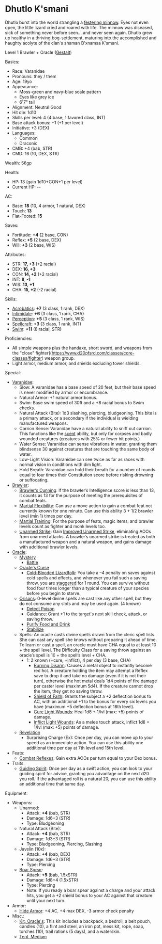# Dhutlo K'smani

Dhutlo burst into the world strangling a [festering minnow](https://gist.github.com/garbados/fd74dd43ec2561e7d560a0e907880a0d). Eyes not even open, the little lizard cried and roared with life. The minnow was diseased, sick of something never before seen... and never seen again. Dhutlo grew up healthy in a thriving bog-settlement, maturing into the accomplished and haughty acolyte of the clan's shaman B'xnamsa K'smani.

Level 1 Brawler + Oracle ([Gestalt](http://www.d20srd.org/srd/variant/classes/gestaltCharacters.htm))

Basics:
- Race: Varanidae
- Pronouns: they / them
- Age: 19yo
- Appearance:
	- Moss-green and navy-blue scale pattern
	- Eyes like grey ice
	- 6'7" tall
- Alignment: Neutral Good
- Hit die: 1d10
- Skills per level: 4 (4 base, 1 favored class, INT)
- Base attack bonus: +1 (+1 per level)
- Initiative: +3 (DEX)
- Languages:
	- Common
	- Draconic
- CMB: +4 (bab, STR)
- CMD: 16 (10, DEX, STR)

Wealth: 56gp

Health:
- HP: 13 (gain 1d10+CON+1 per level)
- Current HP: --

AC:
- Base: **18** (10, 4 armor, 1 natural, DEX)
- Touch: **13**
- Flat-Footed: **15**

Saves:
- Fortitude: **+4** (2 base, CON)
- Reflex: **+5** (2 base, DEX)
- Will: **+3** (2 base, WIS)

Attributes:
- STR: **17, +3** (+2 racial)
- DEX: **16, +3**
- CON: **14, +2** (+2 racial)
- INT: **8, -1**
- WIS: **13, +1**
- CHA: **15, +2** (-2 racial)

Skills:
- [Acrobatics](https://www.d20pfsrd.com/skills/acrobatics): **+7** (3 class, 1 rank, DEX)
- [Intimidate](https://www.d20pfsrd.com/skills/intimidate): **+6** (3 class, 1 rank, CHA)
- [Perception](https://www.d20pfsrd.com/skills/perception): **+5** (3 class, 1 rank, WIS)
- [Spellcraft](https://www.d20pfsrd.com/skills/spellcraft): **+3** (3 class, 1 rank, INT)
- [Swim](https://www.d20pfsrd.com/skills/swim): **+11** (8 racial, STR)

Proficiencies:
- All simple weapons plus the handaxe, short sword, and weapons from the "close" fighter](https://www.d20pfsrd.com/classes/core-classes/fighter) weapon group.
- Light armor, medium armor, and shields excluding tower shields.

Special:
- [Varanidae](https://messydeci.github.io/Monster-Girl-Campaign-v3.0/races/varanidae.html):
	- Slow: A varanidae has a base speed of 20 feet, but their base speed is never modified by armor or encumbrance.
	- Natural Armor: +1 natural armor bonus.
	- Swim: Base swim speed of 30ft and a +8 racial bonus to Swim checks.
	- Natural Attack (Bite): 1d3 slashing, piercing, bludgeoning. This bite is a primary attack, or a secondary if the individual is wielding manufactured weapons.
	- Carrion Sense: Varanidae have a natural ability to sniff out carrion. This functions like the [scent](https://www.d20pfsrd.com/bestiary/rules-for-monsters/universal-monster-rules#TOC-Scent-Ex-) ability, but only for corpses and badly wounded creatures (creatures with 25% or fewer hit points.)
	- Water Sense: Varanidae can sense vibrations in water, granting them blindsense 30 against creatures that are touching the same body of water.
	- Low-Light Vision: Varanidae can see twice as far as races with normal vision in conditions with dim light.
	- Hold Breath: Varanidae can hold their breath for a number of rounds equal to four times their Constitution score before risking drowning or suffocating.
- [Brawler](https://www.d20pfsrd.com/classes/hybrid-classes/brawler/):
	- [Brawler's Cunning](https://www.d20pfsrd.com/classes/hybrid-classes/BRAWLER/#TOC-Brawler-s-Cunning-Ex-): If the brawler’s Intelligence score is less than 13, it counts as 13 for the purpose of meeting the prerequisites of combat feats.
	- [Martial Flexibility](https://www.d20pfsrd.com/classes/hybrid-classes/BRAWLER/#TOC-Martial-Flexibility-Ex-): Can use a move action to gain a combat feat not currently known for one minute. Can use this ability 3 + 1/2 brawler level (min 1) times per day.
	- [Martial Training](https://www.d20pfsrd.com/classes/hybrid-classes/BRAWLER/#TOC-Martial-Training-Ex-): For the purpose of feats, magic items, and brawler levels count as fighter and monk levels too.
	- [Unarmed Strike](https://www.d20pfsrd.com/classes/hybrid-classes/brawler/#TOC-Unarmed-Strike): Gain [Improved Unarmed Strike](https://www.d20pfsrd.com/feats/combat-feats/improved-unarmed-strike-combat), eliminating AOOs from unarmed attacks. A brawler’s unarmed strike is treated as both a manufactured weapon and a natural weapon, and gains damage with additional brawler levels.
- [Oracle](https://www.d20pfsrd.com/classes/base-classes/oracle/):
	- [Mystery](https://www.d20pfsrd.com/classes/base-classes/Oracle/#TOC-Mystery)
		- [Battle](https://www.d20pfsrd.com/classes/base-classes/oracle/mysteries/paizo-oracle-mysteries/battle/)
	- [Oracle's Curse](https://www.d20pfsrd.com/classes/base-classes/Oracle/#TOC-Oracle-s-Curse-Ex-)
		- [Cold-Blooded Lizardfolk](https://www.d20pfsrd.com/classes/base-classes/Oracle/oracle-curses/#Cold-Blooded_Lizardfolk): You take a –4 penalty on saves against cold spells and effects, and whenever you fail such a saving throw, you are [staggered](https://www.d20pfsrd.com/gamemastering/conditions#TOC-Staggered) for 1 round. You can survive without food four times longer than a typical creature of your species before you begin to starve.
	- [Orisons](https://www.d20pfsrd.com/classes/base-classes/Oracle/#TOC-Orisons): 0-level divine spells are cast like any other spell, but they do not consume any slots and may be used again. (4 known)
		- [Detect Poison](https://www.d20pfsrd.com/magic/all-spells/d/detect-poison)
		- [Guidance](https://www.d20pfsrd.com/magic/all-spells/g/guidance): Grant +1 to the target's next skill check, attack, or saving throw.
		- [Purify Food and Drink](https://www.d20pfsrd.com/magic/all-spells/p/purify-food-and-drink)
		- [Stabilize](https://www.d20pfsrd.com/magic/all-spells/s/stabilize)
	- Spells: An oracle casts divine spells drawn from the cleric spell lists. She can cast any spell she knows without preparing it ahead of time. To learn or cast a spell, an oracle must have CHA equal to at least 10 + the spell level. The Difficulty Class for a saving throw against an oracle’s spell is 10 + the spell’s level + CHA.
		- 1: 2 known (+cure, +inflict), 4 per day (3 base, CHA)
			- [Burning Disarm](https://www.d20pfsrd.com/magic/all-spells/b/burning-disarm): Causes a metal object to instantly become red hot. A creature holding the item may attempt a Reflex save to drop it and take no damage (even if it is not their turn), otherwise the hot metal deals 1d4 points of fire damage per caster level (maximum 5d4). If the creature cannot drop the item, they get no saving throw.
			- [Shield of Faith](https://www.d20pfsrd.com/magic/all-spells/s/shield-of-faith): Grants the subject a +2 deflection bonus to AC, with an additional +1 to the bonus for every six levels you have (maximum +5 deflection bonus at 18th level).
			- [Cure Light Wounds](https://www.d20pfsrd.com/magic/all-spells/c/cure-light-wounds): Heal 1d8 + 1/lvl (max: +5) points of damage.
			- [Inflict Light Wounds](https://www.d20pfsrd.com/magic/all-spells/i/inflict-light-wounds): As a melee touch attack, inflict 1d8 + 1/lvl (max: +5) points of damage.
	- [Revelation](https://www.d20pfsrd.com/classes/base-classes/Oracle/#TOC-Revelation)
		- Surprising Charge (Ex): Once per day, you can move up to your speed as an immediate action. You can use this ability one additional time per day at 7th level and 15th level.
- Feats:
	- [Combat Reflexes](https://www.d20pfsrd.com/feats/combat-feats/combat-reflexes-combat): Gain extra AOOs per turn equal to your Dex bonus.
- Traits:
	- [Guiding Spirit](https://www.d20pfsrd.com/traits/magic-traits/guiding-spirit-magic/): Once per day as a swift action, you can look to your guiding spirit for advice, granting you advantage on the next d20 you roll. If the advantaged roll is a natural 20, you can use this ability an additional time that same day.

Equipment:
- Weapons:
	- Unarmed:
		- Attack: **+4** (bab, STR)
		- Damage: 1d6+3 (STR)
		- Type: Bludgeoning
	- Natural Attack (Bite):
		- Attack: **+4** (bab, STR)
		- Damage: 1d3+3 (STR)
		- Type: Bludgeoning, Piercing, Slashing
	- Javelin (10x):
		- Attack: **+4** (bab, DEX)
		- Damage: 1d6+3 (STR)
		- Type: Piercing
	- [Boar Spear](https://www.d20pfsrd.com/equipment/weapons/weapon-descriptions/spear-boar):
		- Attack: **+5** (bab, 1.5xSTR)
		- Damage: 1d8+4 (1.5xSTR)
		- Type: Piercing
		- Note: If you ready a boar spear against a charge and your attack hits, you get a +2 shield bonus to your AC against that creature until your next turn.
- Armor:
	- [Hide Armor](https://www.d20pfsrd.com/equipment/armor/hide): +4 AC, +4 max DEX, -3 armor check penalty
- Misc.:
	- [Kit, Oracle's](https://www.d20pfsrd.com/equipmenT/goods-and-services/tools-kits/#Kit_Oracle8217s): This kit includes a backpack, a bedroll, a belt pouch, candles (10), a flint and steel, an iron pot, mess kit, rope, soap, torches (10), trail rations (5 days), and a waterskin.
	- [Tent, Medium](https://www.d20pfsrd.com/equipment/goods-and-services/hunting-camping-survival-GEAR/#TOC-Tent)
